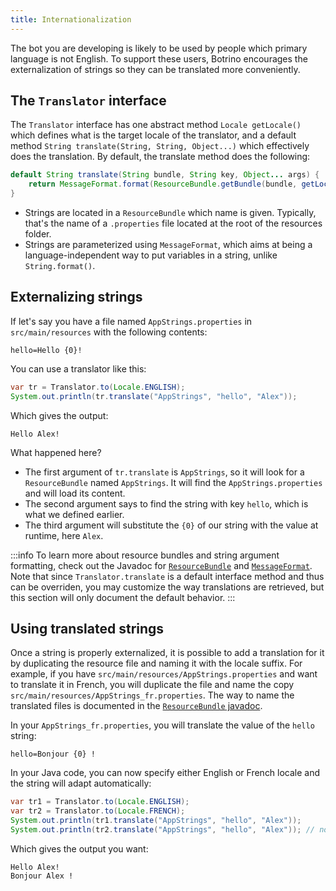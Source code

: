 ```yaml
---
title: Internationalization
---
```


The bot you are developing is likely to be used by people which primary language is not English. To support these users, Botrino encourages the externalization of strings so they can be translated more conveniently.

## The `Translator` interface

The `Translator` interface has one abstract method `Locale getLocale()` which defines what is the target locale of the translator, and a default method `String translate(String, String, Object...)` which effectively does the translation. By default, the translate method does the following:

```java
default String translate(String bundle, String key, Object... args) {
    return MessageFormat.format(ResourceBundle.getBundle(bundle, getLocale()).getString(key), args);
}
```

* Strings are located in a `ResourceBundle` which name is given. Typically, that's the name of a `.properties` file located at the root of the resources folder.
* Strings are parameterized using `MessageFormat`, which aims at being a language-independent way to put variables in a string, unlike `String.format()`.

## Externalizing strings

If let's say you have a file named `AppStrings.properties` in `src/main/resources` with the following contents:

```properties
hello=Hello {0}!
```

You can use a translator like this:

```java
var tr = Translator.to(Locale.ENGLISH);
System.out.println(tr.translate("AppStrings", "hello", "Alex"));
```

Which gives the output:

```
Hello Alex!
```

What happened here?
* The first argument of `tr.translate` is `AppStrings`, so it will look for a `ResourceBundle` named `AppStrings`. It will find the `AppStrings.properties` and will load its content.
* The second argument says to find the string with key `hello`, which is what we defined earlier.
* The third argument will substitute the `{0}` of our string with the value at runtime, here `Alex`.

:::info
To learn more about resource bundles and string argument formatting, check out the Javadoc for [`ResourceBundle`](https://docs.oracle.com/en/java/javase/11/docs/api/java.base/java/util/ResourceBundle.html) and [`MessageFormat`](https://docs.oracle.com/en/java/javase/11/docs/api/java.base/java/text/MessageFormat.html). Note that since `Translator.translate` is a default interface method and thus can be overriden, you may customize the way translations are retrieved, but this section will only document the default behavior.
:::

## Using translated strings

Once a string is properly externalized, it is possible to add a translation for it by duplicating the resource file and naming it with the locale suffix. For example, if you have `src/main/resources/AppStrings.properties` and want to translate it in French, you will duplicate the file and name the copy `src/main/resources/AppStrings_fr.properties`. The way to name the translated files is documented in the [`ResourceBundle` javadoc](https://docs.oracle.com/en/java/javase/11/docs/api/java.base/java/util/ResourceBundle.html).

In your `AppStrings_fr.properties`, you will translate the value of the `hello` string:

```properties
hello=Bonjour {0} !
```

In your Java code, you can now specify either English or French locale and the string will adapt automatically:


```java
var tr1 = Translator.to(Locale.ENGLISH);
var tr2 = Translator.to(Locale.FRENCH);
System.out.println(tr1.translate("AppStrings", "hello", "Alex"));
System.out.println(tr2.translate("AppStrings", "hello", "Alex")); // notice we use exact same arguments
```

Which gives the output you want:

```
Hello Alex!
Bonjour Alex !
```
